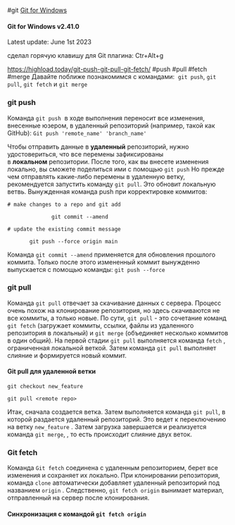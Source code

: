 #git
[Git for Windows](https://gitforwindows.org/)

#### Git for Windows v2.41.0
Latest update: June 1st 2023

сделал горячую клавишу для Git плагина: Ctr+Alt+g

https://highload.today/git-push-git-pull-git-fetch/
#push #pull #fetch #merge
Давайте поближе познакомимся с командами: 
`git push`, `git pull`, `git fetch` и `git merge`

### git push
Команда `git push`  в ходе выполнения переносит все изменения, внесенные юзером, в удаленный репозиторий (например, такой как GitHub):
`Git push 'remote_name' 'branch_name'`

Чтобы отправить данные в **удаленный** репозиторий, нужно удостовериться, что все перемены зафиксированы в **локальном** репозитории. После того, как вы внесете изменения локально, вы сможете поделиться ими с помощью `git push`
Но прежде чем отправлять какие-либо перемены в удаленную ветку, рекомендуется запустить команду `git pull`. Это обновит локальную ветвь.
Вынужденная команда push при корректировке коммитов:
```
# make changes to a repo and git add

              git commit --amend

# update the existing commit message

       git push --force origin main
```
Команда `git commit --amend` применяется для обновления прошлого коммита. Только после этого измененный коммит вынужденно выпускается с помощью команды:
`git push --force`

### git pull
Команда `git pull` отвечает за скачивание данных с сервера. Процесс очень похож на клонирование репозитория, но здесь скачиваются не все коммиты, а только новые.
По сути, `git pull` - это сочетание команд `git fetch` (загружает коммиты, ссылки, файлы из удаленного репозитория в локальный) и `git merge` (объединяет несколько коммитов в один общий). На первой стадии `git pull` выполняется команда `fetch` , ограниченная локальной веткой. Затем команда `git pull` выполняет слияние и формируется новый коммит.

#### Git pull для удаленной ветки
```
git checkout new_feature

git pull <remote repo>
```
Итак, сначала создается ветка. Затем выполняется команда `git pull`, в которой раздается удаленный репозиторий. Это ведет к переключению на ветку `new_feature` . Затем загрузка завершается и реализуется команда `git merge`, , то есть происходит слияние двух веток.

### Git fetch
Команда `Git fetch` соединена с удаленным репозиторием, берет все изменения и сохраняет их локально. При клонировании репозитория, команда `clone` автоматически добавляет удаленный репозиторий под названием `origin` . Следственно, `git fetch origin` вынимает материал, отправленный на сервер после клонирования.

#### Синхронизация с командой `git fetch origin`


